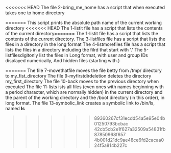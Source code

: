 <<<<<<< HEAD
The file 2-bring_me_home has a script that when executed takes one to home directory

=======
This script prints the absolute path name of the current working directory
<<<<<<< HEAD
The 1-listit file has a script that lists the contents of the current directory=======
The 1-listit file has a script that lists the contents of the current directory.
The 3-listfiles file has a script that lists the files in a directory in the long format
The 4-listmorefiles file has a script that lists the files in a directory including the filrd that start with '.'
The 5-listfilesdigitonly list the files in Long format, with user and group IDs displayed numerically, And hidden files (starting with.)

=======
The file 7-movethatfile moves the file betty from /tmp/ directory to my_fist_directory
The file 9-myfirstdirdeletion deletes the directory my_first_directory
The file 10-back moves to the previous directory when executed
The file 11-lists ists all files (even ones with names beginning with a period character, which are normally hidden) in the current directory and the parent of the working directory and the /boot directory (in this order), in long format.
The file 13-symbolic_link creates a symbolic link to /bin/ls, named __ls__
>>>>>>> 89360267cf31ecdd54a5e95e04b01250793bcbac
>>>>>>> 42cb5cb2e1f627a32509a54831fb87850968f657
>>>>>>> 4b001d21dc9ae48ce6fd2cacaa024f5a814b227c
